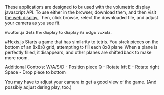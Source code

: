 These applications are designed to be used with the volumetric display javascript API. To use either in the browser, download them, and then visit [the web display.](http://rit-sse.github.io/Volumetric-Display/) Then, click browse, select the downloaded file, and adjust your camera as you see fit.

#outter.js
Sets the display to display its edge voxels.

#Hexis.js
Starts a game that has similarity to tetris. You stack pieces on the bottom of an 8x8x8 grid, attempting to fill each 8x8 plane. When a plane is perfectly filled, it disappears, and other planes are shifted back to make more room.

Additional Controls: 
W/A/S/D - Position piece
Q - Rotate left
E - Rotate right
Space - Drop piece to bottom

You may have to adjust your camera to get a good view of the game. (And possibly adjust during play, too.)